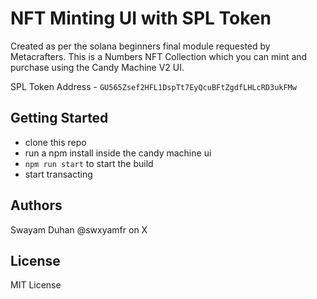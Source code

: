 # NFT Minting UI with SPL Token
Created as per the solana beginners final module requested by Metacrafters. This is a Numbers NFT Collection which you can mint and purchase using the Candy Machine V2 UI.

SPL Token Address - `GU565Zsef2HFL1DspTt7EyQcuBFtZgdfLHLcRD3ukFMw`


## Getting Started
- clone this repo
- run a npm install inside the candy machine ui
- `npm run start` to start the build
- start transacting

## Authors
Swayam Duhan
@swxyamfr on X

## License
MIT License
